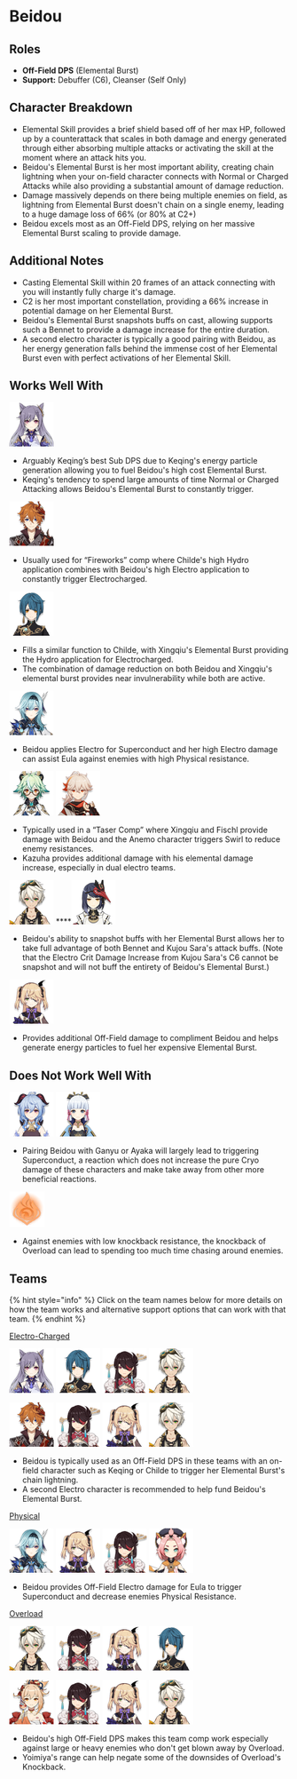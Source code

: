 # Beidou

## Roles

* **Off-Field DPS** \(Elemental Burst\)
* **Support:** Debuffer \(C6\), Cleanser \(Self Only\)

##  Character Breakdown

* Elemental Skill provides a brief shield based off of her max HP, followed up by a counterattack that scales in both damage and energy generated through either absorbing multiple attacks or activating the skill at the moment where an attack hits you.
* Beidou's Elemental Burst is her most important ability, creating chain lightning when your on-field character connects with Normal or Charged Attacks while also providing a substantial amount of damage reduction. 
* Damage massively depends on there being multiple enemies on field, as lightning from Elemental Burst doesn't chain on a single enemy, leading to a huge damage loss of 66% \(or 80% at C2+\)
* Beidou excels most as an Off-Field DPS, relying on her massive Elemental Burst scaling to provide damage. 

## Additional Notes 

* Casting Elemental Skill within 20 frames of an attack connecting with you will instantly fully charge it's damage.
* C2 is her most important constellation, providing a 66% increase in potential damage on her Elemental Burst.
* Beidou's Elemental Burst snapshots buffs on cast, allowing supports such a Bennet to provide a damage increase for the entire duration.
* A second electro character is typically a good pairing with Beidou, as her energy generation falls behind the immense cost of her Elemental Burst even with perfect activations of her Elemental Skill. 

## Works Well With

![](../../.gitbook/assets/ui_avataricon_keqing.png) 

* Arguably Keqing’s best Sub DPS due to Keqing's energy particle generation allowing you to fuel Beidou's high cost Elemental Burst.
* Keqing's tendency to spend large amounts of time Normal or Charged Attacking allows Beidou's Elemental Burst to constantly trigger. 

![](../../.gitbook/assets/ui_avataricon_tartaglia.png) 

* Usually used for “Fireworks” comp where Childe's high Hydro application combines with Beidou's high Electro application to constantly trigger Electrocharged. 

![](../../.gitbook/assets/ui_avataricon_xingqiu.png) 

* Fills a similar function to Childe, with Xingqiu's Elemental Burst providing the Hydro application for Electrocharged.
* The combination of damage reduction on both Beidou and Xingqiu's elemental burst provides near invulnerability while both are active.

![](../../.gitbook/assets/ui_avataricon_eula.png)

* Beidou applies Electro for Superconduct and her high Electro damage can assist Eula against enemies with high Physical resistance. 

![](../../.gitbook/assets/ui_avataricon_sucrose.png) ![](../../.gitbook/assets/ui_avataricon_kazuha.png) 

* Typically used in a “Taser Comp” where Xingqiu and Fischl provide damage with Beidou and the Anemo character triggers Swirl to reduce enemy resistances. 
* Kazuha provides additional damage with his elemental damage increase, especially in dual electro teams.

![](../../.gitbook/assets/ui_avataricon_bennett.png) ****![](../../.gitbook/assets/ui_avataricon_sara.png) 

* Beidou's ability to snapshot buffs with her Elemental Burst allows her to take full advantage of both Bennet and Kujou Sara's attack buffs. \(Note that the Electro Crit Damage Increase from Kujou Sara's C6 cannot be snapshot and will not buff the entirety of Beidou's Elemental Burst.\) 

![](../../.gitbook/assets/ui_avataricon_fischl.png) 

* Provides additional Off-Field damage to compliment Beidou and helps generate energy particles to fuel her expensive Elemental Burst. 

## Does Not Work Well With

![](../../.gitbook/assets/ui_avataricon_ganyu.png) ![](../../.gitbook/assets/ui_avataricon_ayaka.png) 

* Pairing Beidou with Ganyu or Ayaka will largely lead to triggering Superconduct, a reaction which does not increase the pure Cryo damage of these characters and make take away from other more beneficial reactions.

![](../../.gitbook/assets/element_pyro.webp) 

* Against enemies with low knockback resistance, the knockback of Overload can lead to spending too much time chasing around enemies.

## Teams

{% hint style="info" %}
Click on the team names below for more details on how the team works and alternative support options that can work with that team.
{% endhint %}

[Electro-Charged](../../teams/electro-charged.md)

![](../../.gitbook/assets/ui_avataricon_keqing.png) ![](../../.gitbook/assets/ui_avataricon_xingqiu.png) ![](../../.gitbook/assets/ui_avataricon_beidou.png) ![](../../.gitbook/assets/ui_avataricon_bennett.png) 

![](../../.gitbook/assets/ui_avataricon_tartaglia.png) ![](../../.gitbook/assets/ui_avataricon_beidou.png) ![](../../.gitbook/assets/ui_avataricon_fischl.png) ![](../../.gitbook/assets/ui_avataricon_bennett.png) 

* Beidou is typically used as an Off-Field DPS in these teams with an on-field character such as Keqing or Childe to trigger her Elemental Burst's chain lightning.
* A second Electro character is recommended to help fund Beidou's Elemental Burst. 

[Physical](../../teams/physical.md)

![](../../.gitbook/assets/ui_avataricon_eula.png) ![](../../.gitbook/assets/ui_avataricon_fischl.png) ![](../../.gitbook/assets/ui_avataricon_beidou.png) ![](../../.gitbook/assets/ui_avataricon_diona.png) 

* Beidou provides Off-Field Electro damage for Eula to trigger Superconduct and decrease enemies Physical Resistance. 

[Overload](../../teams/overload.md)

![](../../.gitbook/assets/ui_avataricon_bennett.png) ![](../../.gitbook/assets/ui_avataricon_beidou.png) ![](../../.gitbook/assets/ui_avataricon_fischl.png) ![](../../.gitbook/assets/ui_avataricon_xingqiu.png) 

![](../../.gitbook/assets/ui_avataricon_yoimiya.png) ![](../../.gitbook/assets/ui_avataricon_beidou.png) ![](../../.gitbook/assets/ui_avataricon_fischl.png) ![](../../.gitbook/assets/ui_avataricon_bennett.png) 

* Beidou's high Off-Field DPS makes this team comp work especially against large or heavy enemies who don't get blown away by Overload.
* Yoimiya's range can help negate some of the downsides of Overload's Knockback.






